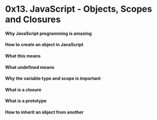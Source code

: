 # 0x13. JavaScript - Objects, Scopes and Closures

#### Why JavaScript programming is amazing
#### How to create an object in JavaScript
#### What this means
#### What undefined means
#### Why the variable type and scope is important
#### What is a closure
#### What is a prototype
#### How to inherit an object from another